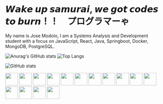 <h1>𝙒𝙖𝙠𝙚 𝙪𝙥 𝙨𝙖𝙢𝙪𝙧𝙖𝙞, 𝙬𝙚 𝙜𝙤𝙩 𝙘𝙤𝙙𝙚𝙨 𝙩𝙤 𝙗𝙪𝙧𝙣！！　プログラマーゃ </h1>

<p>My name is Jose Modolo, I am a Systems Analysis and Development student with a focus on JavaScript, React, Java, Springboot, Docker, MongoDB, PostgreSQL.</p>

![Anurag's GitHub stats](https://github-readme-stats.vercel.app/api?username=josemodolo&show_icons=true&theme=dark)
![Top Langs](https://github-readme-stats.vercel.app/api/top-langs/?username=josemodolo&layout=compact&theme=dark)


![GitHub stats](https://github-readme-stats.vercel.app/api?username=josemodolo&show_icons=true&theme=tokyonight&hide_border=true&count_private=true&include_all_commits=true)


<p align="left">
  <img src="https://raw.githubusercontent.com/marwin1991/profile-technology-icons/refs/heads/main/icons/github.png" width="40"/>
<img src="https://raw.githubusercontent.com/marwin1991/profile-technology-icons/refs/heads/main/icons/gitlab.png" width="40"/>
<img src="https://raw.githubusercontent.com/marwin1991/profile-technology-icons/refs/heads/main/icons/intellij.png" width="40"/>
<img src="https://raw.githubusercontent.com/marwin1991/profile-technology-icons/refs/heads/main/icons/html.png" width="40"/>
<img src="https://raw.githubusercontent.com/marwin1991/profile-technology-icons/refs/heads/main/icons/css.png" width="40"/>
<img src="https://raw.githubusercontent.com/marwin1991/profile-technology-icons/refs/heads/main/icons/swagger.png" width="40"/>
<img src="https://raw.githubusercontent.com/marwin1991/profile-technology-icons/refs/heads/main/icons/firebase.png" width="40"/>
<img src="https://raw.githubusercontent.com/marwin1991/profile-technology-icons/refs/heads/main/icons/javascript.png" width="40"/>
<img src="https://raw.githubusercontent.com/marwin1991/profile-technology-icons/refs/heads/main/icons/react.png" width="40"/>
<img src="https://raw.githubusercontent.com/marwin1991/profile-technology-icons/refs/heads/main/icons/java.png" width="40"/>
<img src="https://raw.githubusercontent.com/marwin1991/profile-technology-icons/refs/heads/main/icons/spring.png" width="40"/>
<img src="https://raw.githubusercontent.com/marwin1991/profile-technology-icons/refs/heads/main/icons/spring_boot.png" width="40"/>
<img src="https://raw.githubusercontent.com/marwin1991/profile-technology-icons/refs/heads/main/icons/postgresql.png" width="40"/>
<img src="https://raw.githubusercontent.com/marwin1991/profile-technology-icons/refs/heads/main/icons/mysql.png" width="40"/>
<img src="https://raw.githubusercontent.com/marwin1991/profile-technology-icons/refs/heads/main/icons/python.png" width="40"/>
</p>







